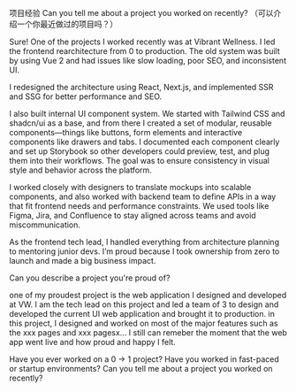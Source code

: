 项目经验
Can you tell me about a project you worked on recently?
（可以介绍一个你最近做过的项目吗？）

Sure! One of the projects I worked recently was at Vibrant Wellness. I led the frontend rearchitecture from 0 to production. The old system was built by using Vue 2 and had issues like slow loading, poor SEO, and inconsistent UI.

I redesigned the architecture using React, Next.js, and implemented SSR and SSG for better performance and SEO. 

I also built internal UI component system. We started with Tailwind CSS and shadcn/ui as a base, and from there I created a set of modular, reusable components—things like buttons, form elements and interactive components like drawers and tabs. I documented each component clearly and set up Storybook so other developers could preview, test, and plug them into their workflows. The goal was to ensure consistency in visual style and behavior across the platform.

I worked closely with designers to translate mockups into scalable components, and also worked with backend team to define APIs in a way that fit frontend needs and performance constraints.
We used tools like Figma, Jira, and Confluence to stay aligned across teams and avoid miscommunication.

As the frontend tech lead, I handled everything from architecture planning to mentoring junior devs. I’m proud because I took ownership from zero to launch and made a big business impact.



Can you describe a project you're proud of?

one of my proudest project is the web application I designed and developed at VW. I am the tech lead on this project and led a team of 3 to design and developed the current UI web application and brought it to production. in this project, I designed and worked on most of the major features such as the xxx pages and xxx pagesx... I still can remeber the moment that the web app went live and how proud and happy I felt.

Have you ever worked on a 0 → 1 project?
Have you worked in fast-paced or startup environments?
Can you tell me about a project you worked on recently?